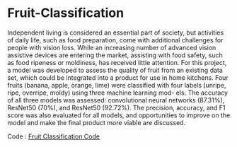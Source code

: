 # Fruit-Classification

Independent living is considered an essential part of society, but activities of daily
life, such as food preparation, come with additional challenges for people with
vision loss. While an increasing number of advanced vision assistive devices are
entering the market, assisting with food safety, such as food ripeness or moldiness,
has received little attention. For this project, a model was developed to assess the
quality of fruit from an existing data set, which could be integrated into a product
for use in home kitchens. Four fruits (banana, apple, orange, lime) were classified
with four labels (unripe, ripe, overripe, moldy) using three machine learning mod-
els. The accuracy of all three models was assessed: convolutional neural networks
(87.31%), ResNet50 (70%), and ResNet50 (92.72%). The precision, accuracy,
and F1 score was also evaluated for all models, and opportunities to improve on
the model and make the final product more viable are discussed.

Code : [Fruit Classification Code](HCI575_Final_Fruit_detection/HCI575_Final_Fruit_detection.md)
